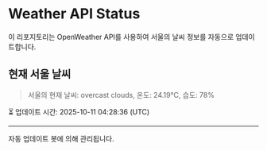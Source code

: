 
# Weather API Status

이 리포지토리는 OpenWeather API를 사용하여 서울의 날씨 정보를 자동으로 업데이트합니다.

## 현재 서울 날씨
> 서울의 현재 날씨: overcast clouds, 온도: 24.19°C, 습도: 78%

⏳ 업데이트 시간: 2025-10-11 04:28:36 (UTC)

---
자동 업데이트 봇에 의해 관리됩니다.
